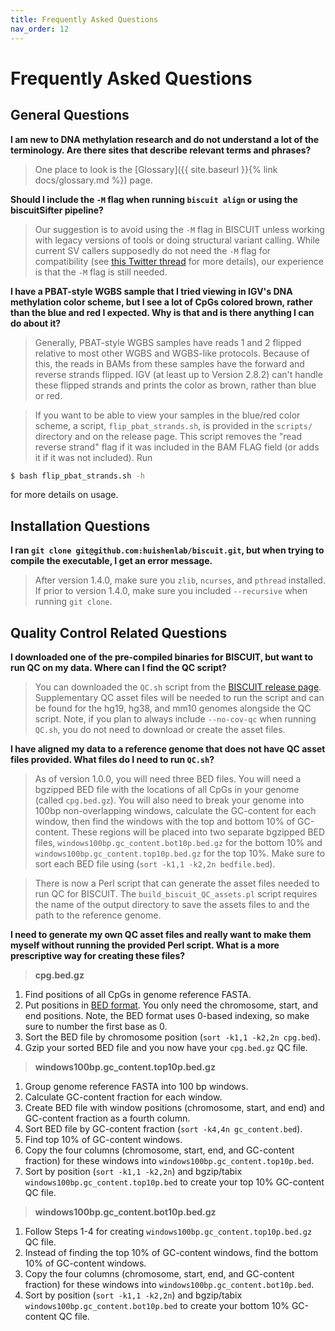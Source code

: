 ```yaml
---
title: Frequently Asked Questions
nav_order: 12
---
```


# Frequently Asked Questions

## General Questions

**I am new to DNA methylation research and do not understand a lot of the terminology. Are there sites that describe
relevant terms and phrases?**

> One place to look is the [Glossary]({{ site.baseurl }}{% link docs/glossary.md %}) page.

**Should I include the `-M` flag when running `biscuit align` or using the biscuitSifter pipeline?**

> Our suggestion is to avoid using the `-M` flag in BISCUIT unless working with legacy versions of tools or doing
structural variant calling. While current SV callers supposedly do not need the `-M` flag for compatibility (see
[this Twitter thread](https://twitter.com/biobenkj/status/1311660546232643584) for more details), our experience is that
the `-M` flag is still needed.

**I have a PBAT-style WGBS sample that I tried viewing in IGV's DNA methylation color scheme, but I see a lot of CpGs
colored brown, rather than the blue and red I expected. Why is that and is there anything I can do about it?**

> Generally, PBAT-style WGBS samples have reads 1 and 2 flipped relative to most other WGBS and WGBS-like protocols.
Because of this, the reads in BAMs from these samples have the forward and reverse strands flipped. IGV (at least up to
Version 2.8.2) can't handle these flipped strands and prints the color as brown, rather than blue or red.

> If you want to be able to view your samples in the blue/red color scheme, a script, `flip_pbat_strands.sh`, is
provided in the `scripts/` directory and on the release page. This script removes the "read reverse strand" flag if it
was included in the BAM FLAG field (or adds it if it was not included). Run
```bash
$ bash flip_pbat_strands.sh -h
```
for more details on usage.

## Installation Questions

**I ran `git clone git@github.com:huishenlab/biscuit.git`, but when trying to compile the executable, I get an error
message.**

> After version 1.4.0, make sure you `zlib`, `ncurses`, and `pthread` installed. If prior to version 1.4.0, make sure
you included `--recursive` when running `git clone`.

## Quality Control Related Questions

**I downloaded one of the pre-compiled binaries for BISCUIT, but want to run QC on my data. Where can I find the QC
script?**

> You can downloaded the `QC.sh` script from the
[BISCUIT release page](https://github.com/huishenlab/biscuit/releases/latest). Supplementary QC asset files will be
needed to run the script and can be found for the hg19, hg38, and mm10 genomes alongside the QC script. Note, if you
plan to always include `--no-cov-qc` when running `QC.sh`, you do not need to download or create the asset files.

**I have aligned my data to a reference genome that does not have QC asset files provided. What files do I need to run
`QC.sh`?**

> As of version 1.0.0, you will need three BED files. You will need a bgzipped BED file with the locations of all
CpGs in your genome (called `cpg.bed.gz`). You will also need to break your genome into 100bp non-overlapping windows,
calculate the GC-content for each window, then find the windows with the top and bottom 10% of GC-content. These regions
will be placed into two separate bgzipped BED files, `windows100bp.gc_content.bot10p.bed.gz` for the bottom 10% and
`windows100bp.gc_content.top10p.bed.gz` for the top 10%.  Make sure to sort each BED file using
(`sort -k1,1 -k2,2n bedfile.bed`).

> There is now a Perl script that can generate the asset files needed to run QC for BISCUIT. The
`build_biscuit_QC_assets.pl` script requires the name of the output directory to save the assets files to and the path
to the reference genome.

**I need to generate my own QC asset files and really want to make them myself without running the provided Perl script.
What is a more prescriptive way for creating these files?**

> **cpg.bed.gz**
  1. Find positions of all CpGs in genome reference FASTA.
  2. Put positions in
  [BED format](https://en.wikipedia.org/wiki/BED_(file_format)). You only need
  the chromosome, start, and end positions. Note, the BED format uses 0-based
  indexing, so make sure to number the first base as 0.
  3. Sort the BED file by chromosome position (`sort -k1,1 -k2,2n cpg.bed`).
  4. Gzip your sorted BED file and you now have your `cpg.bed.gz` QC file.

> **windows100bp.gc_content.top10p.bed.gz**
  1. Group genome reference FASTA into 100 bp windows.
  2. Calculate GC-content fraction for each window.
  3. Create BED file with window positions (chromosome, start, and end) and GC-content fraction as a fourth column.
  4. Sort BED file by GC-content fraction (`sort -k4,4n gc_content.bed`).
  5. Find top 10% of GC-content windows.
  6. Copy the four columns (chromosome, start, end, and GC-content fraction) for these windows into
  `windows100bp.gc_content.top10p.bed`.
  7. Sort by position (`sort -k1,1 -k2,2n`) and bgzip/tabix `windows100bp.gc_content.top10p.bed` to create your top 10%
  GC-content QC file.

> **windows100bp.gc_content.bot10p.bed.gz**
  1. Follow Steps 1-4 for creating `windows100bp.gc_content.top10p.bed.gz` QC file.
  2. Instead of finding the top 10% of GC-content windows, find the bottom 10% of GC-content windows.
  3. Copy the four columns (chromosome, start, end, and GC-content fraction) for these windows into
  `windows100bp.gc_content.bot10p.bed`.
  4. Sort by position (`sort -k1,1 -k2,2n`) and bgzip/tabix `windows100bp.gc_content.bot10p.bed` to create your bottom
  10% GC-content QC file.
